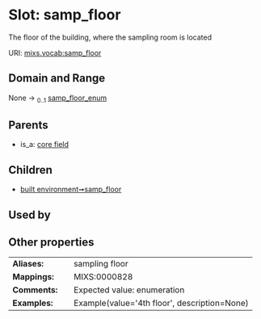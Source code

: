 
# Slot: samp_floor


The floor of the building, where the sampling room is located

URI: [mixs.vocab:samp_floor](https://w3id.org/mixs/vocab/samp_floor)


## Domain and Range

None &#8594;  <sub>0..1</sub> [samp_floor_enum](samp_floor_enum.md)

## Parents

 *  is_a: [core field](core_field.md)

## Children

 *  [built environment➞samp_floor](built_environment_samp_floor.md)

## Used by


## Other properties

|  |  |  |
| --- | --- | --- |
| **Aliases:** | | sampling floor |
| **Mappings:** | | MIXS:0000828 |
| **Comments:** | | Expected value: enumeration |
| **Examples:** | | Example(value='4th floor', description=None) |

